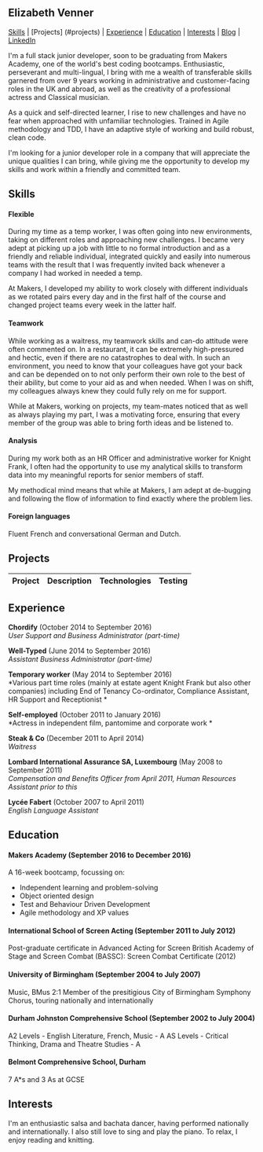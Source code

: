 ## Elizabeth Venner

[Skills](#skills) | [Projects] (#projects) | [Experience](#experience) | [Education](#education) | [Interests](#interests) | [Blog](https://medium.com/@elizabethvenner) | [LinkedIn](https://www.linkedin.com/in/elizabeth-venner-821a9896)

I'm a full stack junior developer, soon to be graduating from Makers Academy, one of the world's best coding bootcamps. Enthusiastic, perseverant and multi-lingual, I bring with me a wealth of transferable skills garnered from over 9 years working in administrative and customer-facing roles in the UK and abroad, as well as the creativity of a professional actress and Classical musician.

As a quick and self-directed learner, I rise to new challenges and have no fear when approached with unfamiliar technologies. Trained in Agile methodology and TDD, I have an adaptive style of working and build robust, clean code.

I'm looking for a junior developer role in a company that will appreciate the unique qualities I can bring, while giving me the opportunity to develop my skills and work within a friendly and committed team.

## Skills

#### Flexible

During my time as a temp worker, I was often going into new environments, taking on different roles and approaching new challenges. I became very adept at picking up a job with little to no formal introduction and as a friendly and reliable individual, integrated quickly and easily into numerous teams with the result that I was frequently invited back whenever a company I had worked in needed a temp.

At Makers, I developed my ability to work closely with different individuals as we rotated pairs every day and in the first half of the course and changed project teams every week in the latter half.

#### Teamwork

While working as a waitress, my teamwork skills and can-do attitude were often commented on. In a restaurant, it can be extremely high-pressured and hectic, even if there are no catastrophes to deal with. In such an environment, you need to know that your colleagues have got your back and can be depended on to not only perform their own role to the best of their ability, but come to your aid as and when needed. When I was on shift, my colleagues always knew they could fully rely on me for support.

While at Makers, working on projects, my team-mates noticed that as well as always playing my part, I was a motivating force, ensuring that every member of the group was able to bring forth ideas and be listened to.

#### Analysis

During my work both as an HR Officer and administrative worker for Knight Frank, I often had the opportunity to use my analytical skills to transform data into my meaningful reports for senior members of staff.

My methodical mind means that while at Makers, I am adept at de-bugging and following the flow of information to find exactly where the problem lies.

#### Foreign languages

Fluent French and conversational German and Dutch.

## Projects

Project     | Description                        | Technologies      | Testing
------------|------------------------------------|-------------------|--------

## Experience

**Chordify** (October 2014 to September 2016)    
*User Support and Business Administrator (part-time)*  

**Well-Typed** (June 2014 to September 2016)   
*Assistant Business Administrator (part-time)* 

**Temporary worker** (May 2014 to September 2016)   
*Various part time roles (mainly at estate agent Knight Frank but also other companies) including End of Tenancy Co-ordinator, Compliance Assistant, HR Support and Receptionist *

**Self-employed** (October 2011 to January 2016)   
*Actress in independent film, pantomime and corporate work *

**Steak & Co** (December 2011 to April 2014)   
*Waitress*

**Lombard International Assurance SA, Luxembourg** (May 2008 to September 2011)   
*Compensation and Benefits Officer from April 2011, Human Resources Assistant prior to this*

**Lycée Fabert** (October 2007 to April 2011)   
*English Language Assistant*

## Education

#### Makers Academy (September 2016 to December 2016)
A 16-week bootcamp, focussing on:

- Independent learning and problem-solving
- Object oriented design
- Test and Behaviour Driven Development
- Agile methodology and XP values

#### International School of Screen Acting (September 2011 to July 2012)
Post-graduate certificate in Advanced Acting for Screen
British Academy of Stage and Screen Combat (BASSC): Screen Combat Certificate (2012)

#### University of Birmingham (September 2004 to July 2007)
Music, BMus 2:1
Member of the presitigious City of Birmingham Symphony Chorus, touring nationally and internationally

#### Durham Johnston Comprehensive School (September 2002 to July 2004)
A2 Levels - English Literature, French, Music - A
AS Levels - Critical Thinking, Drama and Theatre Studies - A

#### Belmont Comprehensive School, Durham
7 A\*s and 3 As at GCSE

## Interests
I'm an enthusiastic salsa and bachata dancer, having performed nationally and internationally. I also still love to sing and play the piano. To relax, I enjoy reading and knitting.

